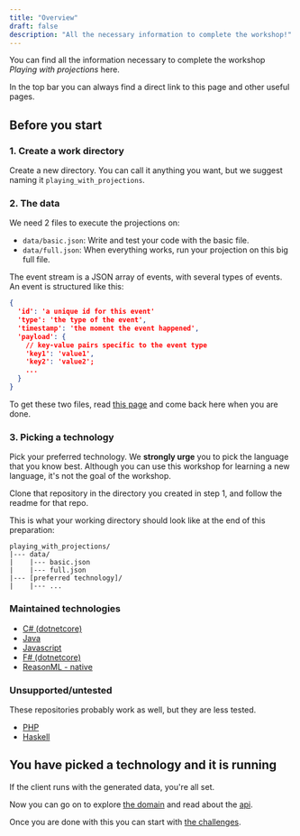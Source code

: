 ```yaml
---
title: "Overview"
draft: false
description: "All the necessary information to complete the workshop!"
---
```


You can find all the information necessary to complete the workshop *Playing with projections* here.

In the top bar you can always find a direct link to this page and other useful pages.

## Before you start

### 1. Create a work directory

Create a new directory. You can call it anything you want, but we suggest naming it `playing_with_projections`. 

### 2. The data

We need 2 files to execute the projections on:
- `data/basic.json`: Write and test your code with the basic file.
- `data/full.json`: When everything works, run your projection on this big full file.

The event stream is a JSON array of events, with several types of events. An event is structured like this:

```json
{
  'id': 'a unique id for this event'
  'type': 'the type of the event',
  'timestamp': 'the moment the event happened',
  'payload': {
    // key-value pairs specific to the event type
    'key1': 'value1',
    'key2': 'value2';
    ...
  }
}
```


To get these two files, read [this page](/doc/generating_data) and come back here when you are done.

### 3. Picking a technology

Pick your preferred technology. We **strongly urge** you to pick the language that you know best.
Although you can use this workshop for learning a new language, it's not the goal of the workshop.

Clone that repository in the directory you created in step 1, and follow the readme for that repo.

This is what your working directory should look like at the end of this preparation:

```
playing_with_projections/
|--- data/
|    |--- basic.json
|    |--- full.json
|--- [preferred technology]/
|    |--- ...
```

### Maintained technologies

- [C# (dotnetcore)](https://github.com/PlayingWithProjections/csharp)
- [Java](https://github.com/PlayingWithProjections/java)
- [Javascript](https://github.com/PlayingWithProjections/javascript)
- [F# (dotnetcore)](https://github.com/PlayingWithProjections/fsharp)
- [ReasonML - native](https://github.com/PlayingWithProjections/reason)

### Unsupported/untested

These repositories probably work as well, but they are less tested.

- [PHP](https://github.com/mathiasverraes/playingwithprojections-php)
- [Haskell](https://github.com/mathiasverraes/playingwithprojections-haskell)

## You have picked a technology and it is running

If the client runs with the generated data, you're all set. 

Now you can go on to explore [the domain](/doc/domain) and read about the [api](/doc/api).

Once you are done with this you can start with [the challenges](/challenge/list).
